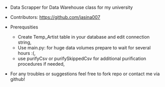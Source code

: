 - Data Scrapper for Data Warehouse class for my university
- Contributors: https://github.com/jasina007

- Prerequsities
  - Create Temp_Artist table in your database and edit connection string,
  - Use main.py: for huge data volumes prepare to wait for several hours :(,
  - use purifyCsv or purifySkippedCsv for additional purification procedures if needed,

- For any troubles or suggestions feel free to fork repo or contact me via github!
